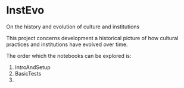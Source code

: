# InstEvo
On the history and evolution of culture and institutions

This project concerns development a historical picture of how cultural practices and institutions have evolved over time. 

The order which the notebooks can be explored is:

1. IntroAndSetup
2. BasicTests
3. 